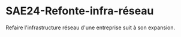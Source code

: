 # SAE24-Refonte-infra-réseau
Refaire l'infrastructure réseau d'une entreprise suit à son expansion.
